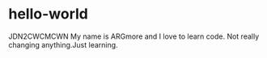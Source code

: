 # hello-world
JDN2CWCMCWN
My name is ARGmore and I love to learn code. Not really changing anything.Just learning.
